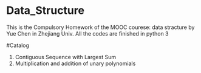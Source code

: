# Data_Structure
This is the Compulsory Homework of the MOOC courese: data stracture by Yue Chen in Zhejiang Univ.
All the codes are finished in python 3

#Catalog
1. Contiguous Sequence with Largest Sum
2. Multiplication and addition of unary polynomials
